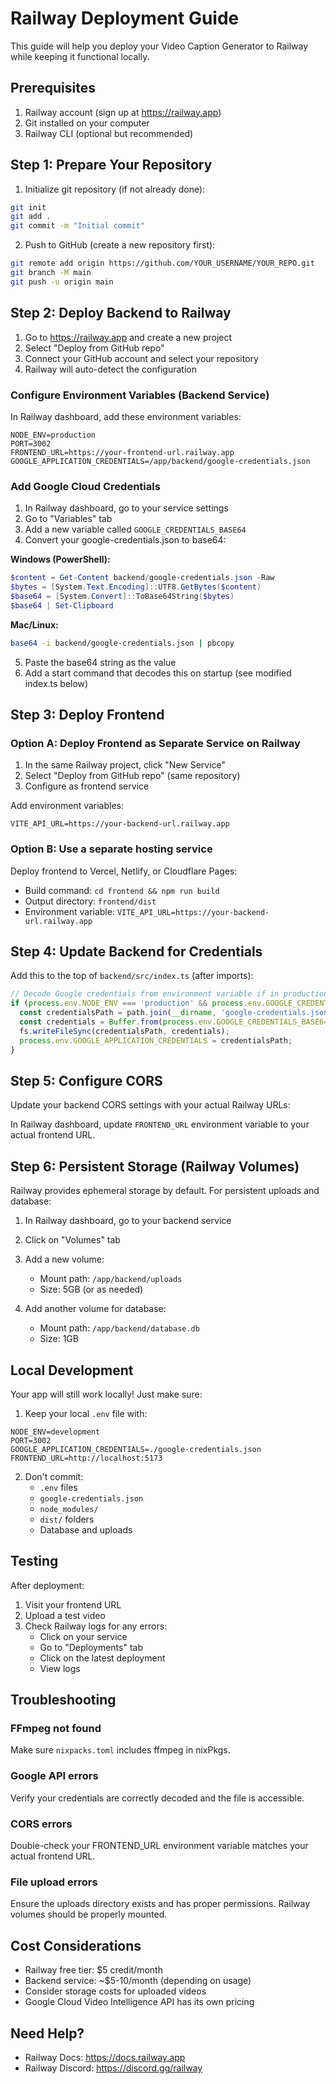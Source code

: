 # Railway Deployment Guide

This guide will help you deploy your Video Caption Generator to Railway while keeping it functional locally.

## Prerequisites

1. Railway account (sign up at https://railway.app)
2. Git installed on your computer
3. Railway CLI (optional but recommended)

## Step 1: Prepare Your Repository

1. Initialize git repository (if not already done):
```bash
git init
git add .
git commit -m "Initial commit"
```

2. Push to GitHub (create a new repository first):
```bash
git remote add origin https://github.com/YOUR_USERNAME/YOUR_REPO.git
git branch -M main
git push -u origin main
```

## Step 2: Deploy Backend to Railway

1. Go to https://railway.app and create a new project
2. Select "Deploy from GitHub repo"
3. Connect your GitHub account and select your repository
4. Railway will auto-detect the configuration

### Configure Environment Variables (Backend Service)

In Railway dashboard, add these environment variables:

```
NODE_ENV=production
PORT=3002
FRONTEND_URL=https://your-frontend-url.railway.app
GOOGLE_APPLICATION_CREDENTIALS=/app/backend/google-credentials.json
```

### Add Google Cloud Credentials

1. In Railway dashboard, go to your service settings
2. Go to "Variables" tab
3. Add a new variable called `GOOGLE_CREDENTIALS_BASE64`
4. Convert your google-credentials.json to base64:

**Windows (PowerShell):**
```powershell
$content = Get-Content backend/google-credentials.json -Raw
$bytes = [System.Text.Encoding]::UTF8.GetBytes($content)
$base64 = [System.Convert]::ToBase64String($bytes)
$base64 | Set-Clipboard
```

**Mac/Linux:**
```bash
base64 -i backend/google-credentials.json | pbcopy
```

5. Paste the base64 string as the value
6. Add a start command that decodes this on startup (see modified index.ts below)

## Step 3: Deploy Frontend

### Option A: Deploy Frontend as Separate Service on Railway

1. In the same Railway project, click "New Service"
2. Select "Deploy from GitHub repo" (same repository)
3. Configure as frontend service

Add environment variables:
```
VITE_API_URL=https://your-backend-url.railway.app
```

### Option B: Use a separate hosting service

Deploy frontend to Vercel, Netlify, or Cloudflare Pages:
- Build command: `cd frontend && npm run build`
- Output directory: `frontend/dist`
- Environment variable: `VITE_API_URL=https://your-backend-url.railway.app`

## Step 4: Update Backend for Credentials

Add this to the top of `backend/src/index.ts` (after imports):

```typescript
// Decode Google credentials from environment variable if in production
if (process.env.NODE_ENV === 'production' && process.env.GOOGLE_CREDENTIALS_BASE64) {
  const credentialsPath = path.join(__dirname, 'google-credentials.json');
  const credentials = Buffer.from(process.env.GOOGLE_CREDENTIALS_BASE64, 'base64').toString('utf-8');
  fs.writeFileSync(credentialsPath, credentials);
  process.env.GOOGLE_APPLICATION_CREDENTIALS = credentialsPath;
}
```

## Step 5: Configure CORS

Update your backend CORS settings with your actual Railway URLs:

In Railway dashboard, update `FRONTEND_URL` environment variable to your actual frontend URL.

## Step 6: Persistent Storage (Railway Volumes)

Railway provides ephemeral storage by default. For persistent uploads and database:

1. In Railway dashboard, go to your backend service
2. Click on "Volumes" tab
3. Add a new volume:
   - Mount path: `/app/backend/uploads`
   - Size: 5GB (or as needed)

4. Add another volume for database:
   - Mount path: `/app/backend/database.db`
   - Size: 1GB

## Local Development

Your app will still work locally! Just make sure:

1. Keep your local `.env` file with:
```
NODE_ENV=development
PORT=3002
GOOGLE_APPLICATION_CREDENTIALS=./google-credentials.json
FRONTEND_URL=http://localhost:5173
```

2. Don't commit:
   - `.env` files
   - `google-credentials.json`
   - `node_modules/`
   - `dist/` folders
   - Database and uploads

## Testing

After deployment:

1. Visit your frontend URL
2. Upload a test video
3. Check Railway logs for any errors:
   - Click on your service
   - Go to "Deployments" tab
   - Click on the latest deployment
   - View logs

## Troubleshooting

### FFmpeg not found
Make sure `nixpacks.toml` includes ffmpeg in nixPkgs.

### Google API errors
Verify your credentials are correctly decoded and the file is accessible.

### CORS errors
Double-check your FRONTEND_URL environment variable matches your actual frontend URL.

### File upload errors
Ensure the uploads directory exists and has proper permissions. Railway volumes should be properly mounted.

## Cost Considerations

- Railway free tier: $5 credit/month
- Backend service: ~$5-10/month (depending on usage)
- Consider storage costs for uploaded videos
- Google Cloud Video Intelligence API has its own pricing

## Need Help?

- Railway Docs: https://docs.railway.app
- Railway Discord: https://discord.gg/railway
